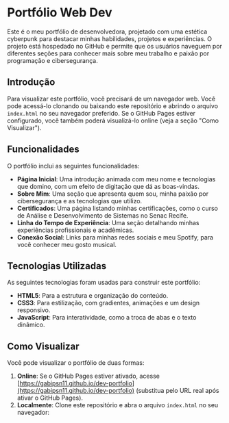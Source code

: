 # Portfólio Web Dev

Este é o meu portfólio de desenvolvedora, projetado com uma estética cyberpunk para destacar minhas habilidades, projetos e experiências. O projeto está hospedado no GitHub e permite que os usuários naveguem por diferentes seções para conhecer mais sobre meu trabalho e paixão por programação e cibersegurança.

## Introdução

Para visualizar este portfólio, você precisará de um navegador web. Você pode acessá-lo clonando ou baixando este repositório e abrindo o arquivo `index.html` no seu navegador preferido. Se o GitHub Pages estiver configurado, você também poderá visualizá-lo online (veja a seção "Como Visualizar").

## Funcionalidades

O portfólio inclui as seguintes funcionalidades:

- **Página Inicial**: Uma introdução animada com meu nome e tecnologias que domino, com um efeito de digitação que dá as boas-vindas.
- **Sobre Mim**: Uma seção que apresenta quem sou, minha paixão por cibersegurança e as tecnologias que utilizo.
- **Certificados**: Uma página listando minhas certificações, como o curso de Análise e Desenvolvimento de Sistemas no Senac Recife.
- **Linha do Tempo de Experiência**: Uma seção detalhando minhas experiências profissionais e acadêmicas.
- **Conexão Social**: Links para minhas redes sociais e meu Spotify, para você conhecer meu gosto musical.

## Tecnologias Utilizadas

As seguintes tecnologias foram usadas para construir este portfólio:

- **HTML5**: Para a estrutura e organização do conteúdo.
- **CSS3**: Para estilização, com gradientes, animações e um design responsivo.
- **JavaScript**: Para interatividade, como a troca de abas e o texto dinâmico.

## Como Visualizar

Você pode visualizar o portfólio de duas formas:
1. **Online**: Se o GitHub Pages estiver ativado, acesse [https://gabipsn11.github.io/dev-portfolio](https://gabipsn11.github.io/dev-portfolio) (substitua pelo URL real após ativar o GitHub Pages).
2. **Localmente**: Clone este repositório e abra o arquivo `index.html` no seu navegador:

